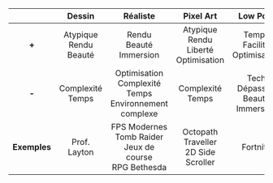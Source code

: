 |              |            **Dessin**            |                             **Réaliste**                             |                    **Pixel Art**                    |                **Low Poly**                |
|:------------:|:---------------------------:|:-------------------------------------------------------------:|:--------------------------------------------:|:------------------------------------:|
|     **+**    | Atypique<br>Rendu<br>Beauté |                  Rendu<br>Beauté<br>Immersion                 | Atypique<br>Rendu<br>Liberté<br>Optimisation |   Temps<br>Facilité<br>Optimisation  |
|     **-**    |     Complexité<br>Temps     | Optimisation<br>Complexité<br>Temps<br>Environnement complexe |              Complexité<br>Temps             | Tech Dépassée<br>Beauté<br>Immersion |
| **Exemples** |         Prof. Layton        | FPS Modernes<br>Tomb Raider<br>Jeux de course<br>RPG Bethesda |    Octopath Traveller<br>2D Side Scroller    |               Fortnite               |